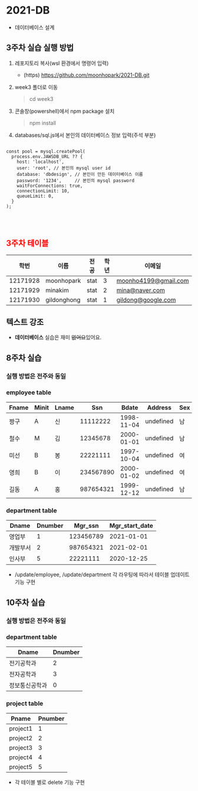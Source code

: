 # 2021-DB

- 데이터베이스 설계

## 3주차 실습 실행 방법

1. 레포지토리 복사(wsl 환경에서 명령어 입력)

   - (https) https://github.com/moonhopark/2021-DB.git

2. week3 폴더로 이동
   > cd week3
3. 콘솔창(powershell)에서 npm package 설치
   > npm install
4. databases/sql.js에서 본인의 데이터베이스 정보 입력(주석 부분)
<pre>
<code>
const pool = mysql.createPool(
  process.env.JAWSDB_URL ?? {
    host: 'localhost',
    user: 'root', // 본인의 mysql user id
    database: 'dbdesign', // 본인이 만든 데이터베이스 이름
    password: '1234',     // 본인의 mysql password
    waitForConnections: true,
    connectionLimit: 10,
    queueLimit: 0,
  }
);
</code>
</pre>

<br>

## <span style="color:red">3주차 테이블</span>

| 학번     | 이름        | 전공 | 학년 | 이메일               |
| -------- | ----------- | ---- | ---- | -------------------- |
| 12171928 | moonhopark  | stat | 3    | moonho4199@gmail.com |
| 12171929 | minakim     | stat | 2    | mina@naver.com       |
| 12171930 | gildonghong | stat | 1    | gildong@google.com   |

## 텍스트 강조

- **데이터베이스** 실습은 재미 ~~없어요~~있어요.

## 8주차 실습

### 실행 방법은 전주와 동일

### employee table

| Fname | Minit | Lname | Ssn       | Bdate      | Address   | Sex | Salary | Super_ssn | Dno |
| ----- | ----- | ----- | --------- | ---------- | --------- | --- | ------ | --------- | --- |
| 짱구  | A     | 신    | 11112222  | 1998-11-04 | undefined | 남  | 1500   |           | 4   |
| 철수  | M     | 김    | 12345678  | 2000-01-01 | undefined | 남  | 1500   |           | 1   |
| 미선  | B     | 봉    | 22221111  | 1997-10-04 | undefined | 여  | 1600   |           | 5   |
| 영희  | B     | 이    | 234567890 | 2000-01-02 | undefined | 여  | 1100   | 123456789 | 2   |
| 길동  | A     | 홍    | 987654321 | 1999-12-12 | undefined | 남  | 1200   |           | 3   |

### department table

| Dname    | Dnumber | Mgr_ssn   | Mgr_start_date |
| -------- | ------- | --------- | -------------- |
| 영업부   | 1       | 123456789 | 2021-01-01     |
| 개발부서 | 2       | 987654321 | 2021-02-01     |
| 인사부   | 5       | 22221111  | 2020-12-25     |

- /update/employee, /update/department 각 라우팅에 따라서 테이블 업데이트 기능 구현

## 10주차 실습

### 실행 방법은 전주와 동일

### department table

| Dname          | Dnumber |
| -------------- | ------- |
| 전기공학과     | 2       |
| 전자공학과     | 3       |
| 정보통신공학과 | 0       |

### project table

| Pname    | Pnumber |
| -------- | ------- |
| project1 | 1       |
| project2 | 2       |
| project3 | 3       |
| project4 | 4       |
| project5 | 5       |

- 각 테이블 별로 delete 기능 구현

